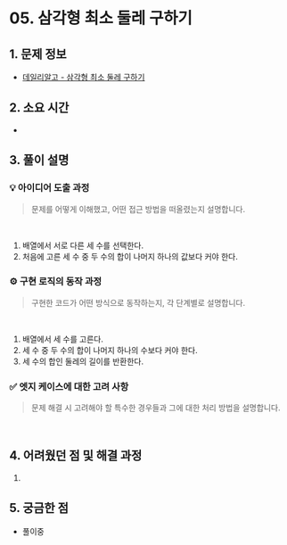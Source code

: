 # 05. 삼각형 최소 둘레 구하기

## 1. 문제 정보
- [데일리알고 - 삼각형 최소 둘레 구하기](https://dailyalgo.kr/problems/163)

## 2. 소요 시간
- 

## 3. 풀이 설명
### 💡 아이디어 도출 과정
> 문제를 어떻게 이해했고, 어떤 접근 방법을 떠올렸는지 설명합니다.
<br>

1. 배열에서 서로 다른 세 수를 선택한다.
2. 처음에 고른 세 수 중 두 수의 합이 나머지 하나의 값보다 커야 한다.


### ⚙️ 구현 로직의 동작 과정
> 구현한 코드가 어떤 방식으로 동작하는지, 각 단계별로 설명합니다.
<br>

1. 배열에서 세 수를 고른다.
2. 세 수 중 두 수의 합이 나머지 하나의 수보다 커야 한다.
3. 세 수의 합인 둘레의 길이를 반환한다.

### ✅ 엣지 케이스에 대한 고려 사항
> 문제 해결 시 고려해야 할 특수한 경우들과 그에 대한 처리 방법을 설명합니다.
<br>




## 4. 어려웠던 점 및 해결 과정
1. 

## 5. 궁금한 점
- 풀이중